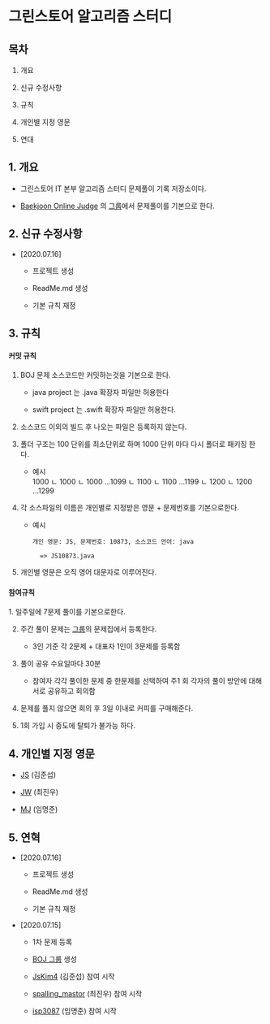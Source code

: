 <H1> 그린스토어 알고리즘 스터디 </H1>

<H2>목차</H2>

1. 개요

2. 신규 수정사항

3. 규칙

4. 개인별 지정 영문

5. 연대




<H2>1. 개요</H2>

* 그린스토어 IT 본부 알고리즘 스터디 문제풀이 기록 저장소이다.

* [Baekjoon Online Judge](https://www.acmicpc.net) 의 [그룹](https://www.acmicpc.net/group/8510)에서 문제풀이를 기본으로 한다.


<H2>2. 신규 수정사항</H2>

* [2020.07.16]

    * 프로젝트 생성

    * ReadMe.md 생성

    * 기본 규칙 재정


<H2>3. 규칙</H2>


<H4>커밋 규칙</H4>

1. BOJ 문제 소스코드만 커밋하는것을 기본으로 한다.

    * java project 는 .java 확장자 파일만 허용한다

    * swift project 는 .swift 확장자 파일만 허용한다.

2. 소스코드 이외의 빌드 후 나오는 파일은 등록하지 않는다.

3. 폴더 구조는 100 단위를 최소단위로 하며 1000 단위 마다 다시 폴더로 패키징 한다.

    * 예시    
          1000
              ㄴ 1000
                  ㄴ 1000 ...1099
              ㄴ 1100
                  ㄴ 1100 ...1199
              ㄴ 1200
                  ㄴ 1200 ...1299

4. 각 소스파일의 이름은 개인별로 지정받은 영문 + 문제번호를 기본으로한다.

    * 예시

          개인 영문: JS, 문제번호: 10873, 소스코드 언어: java

            => JS10873.java

5. 개인별 영문은 오직 영어 대문자로 이루어진다.


<H4> 참여규칙 </H4>
1. 일주일에 7문제 풀이를 기본으로한다.

2. 주간 풀이 문제는 [그룹](https://www.acmicpc.net/group/8510)의 문제집에서 등록한다.

    * 3인 기준 각 2문제 + 대표자 1인이 3문제를 등록함


3. 풀이 공유 수요일마다 30분

    * 참여자 각각 풀이한 문제 중 한문제를 선택하여 주1 회 각자의 풀이 방안에 대해 서로 공유하고 회의함


4. 문제를 풀지 않으면 회의 후 3일 이내로 커피를 구매해준다.

5. 1회 가입 시 중도에 탈퇴가 불가능 하다.


<H2>4. 개인별 지정 영문</H2>

  * [JS](https://www.acmicpc.net/user/jskim4) (김준섭)

  * [JW](https://www.acmicpc.net/user/spalling_mastor) (최진우)

  * [MJ](https://www.acmicpc.net/user/isp3087) (임명준)


<H2>5. 연혁</H2>


* [2020.07.16]

    * 프로젝트 생성

    * ReadMe.md 생성

    * 기본 규칙 재정


* [2020.07.15]

  * 1차 문제 등록

  * [BOJ 그룹](https://www.acmicpc.net/group/8510) 생성

  * [JsKim4](https://www.acmicpc.net/user/jskim4) (김준섭) 참여 시작

  * [spalling_mastor](https://www.acmicpc.net/user/spalling_mastor) (최진우) 참여 시작

  * [isp3087](https://www.acmicpc.net/user/isp3087) (임명준) 참여 시작
